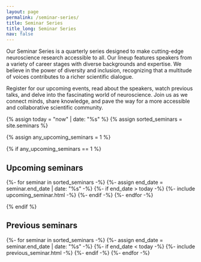 ```yaml
---
layout: page
permalink: /seminar-series/
title: Seminar Series
title_long: Seminar Series
nav: false
---
```

Our Seminar Series is a quarterly series designed to make cutting-edge neuroscience research accessible to all.  Our lineup features speakers from a variety of career stages with diverse backgrounds and expertise.  We believe in the power of diversity and inclusion, recognizing that a multitude of voices contributes to a richer scientific dialogue. 

Register for our upcoming events, read about the speakers, watch previous talks, and delve into the fascinating world of neuroscience. Join us as we connect minds, share knowledge, and pave the way for a more accessible and collaborative scientific community.

{% assign today = "now" | date: "%s" %}
{% assign sorted_seminars = site.seminars %}

{% assign any_upcoming_seminars = 1 %}

{% if any_upcoming_seminars == 1 %}

<h2>Upcoming seminars</h2>

  <!-- Generate cards for each prevous seminar -->
  <div class="grid">
    {%- for seminar in sorted_seminars -%}
      {%- assign end_date = seminar.end_date | date: "%s" -%}
      {%- if end_date > today -%}
        {%- include upcoming_seminar.html -%}
      {%- endif -%}
    {%- endfor -%}
  </div>
  <p></p>
{% endif %}

<h2>Previous seminars</h2>

  <!-- Generate cards for each prevous seminar -->
  <div class="grid">
    {%- for seminar in sorted_seminars -%}
      {%- assign end_date = seminar.end_date | date: "%s" -%}
      {%- if end_date < today -%}
        {%- include previous_seminar.html -%}
      {%- endif -%}
    {%- endfor -%}
  </div>

